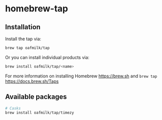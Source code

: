 # homebrew-tap

## Installation

Install the tap via:

```sh
brew tap oafmilk/tap
```

Or you can install individual products via:

```sh
brew install oafmilk/tap/<name>
```

For more information on installing Homebrew https://brew.sh and `brew tap` https://docs.brew.sh/Taps

## Available packages

```sh
# Casks
brew install oafmilk/tap/timezy
```

